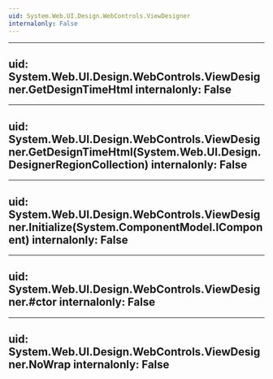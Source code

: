 ```yaml
---
uid: System.Web.UI.Design.WebControls.ViewDesigner
internalonly: False
---
```


---
uid: System.Web.UI.Design.WebControls.ViewDesigner.GetDesignTimeHtml
internalonly: False
---

---
uid: System.Web.UI.Design.WebControls.ViewDesigner.GetDesignTimeHtml(System.Web.UI.Design.DesignerRegionCollection)
internalonly: False
---

---
uid: System.Web.UI.Design.WebControls.ViewDesigner.Initialize(System.ComponentModel.IComponent)
internalonly: False
---

---
uid: System.Web.UI.Design.WebControls.ViewDesigner.#ctor
internalonly: False
---

---
uid: System.Web.UI.Design.WebControls.ViewDesigner.NoWrap
internalonly: False
---
